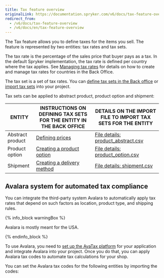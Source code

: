 ```yaml
---
title: Tax feature overview
originalLink: https://documentation.spryker.com/v6/docs/tax-feature-overview
redirect_from:
  - /v6/docs/tax-feature-overview
  - /v6/docs/en/tax-feature-overview
---
```


The Tax feature allows you to define taxes for the items you sell. The feature is represented by two entities: tax rates and tax sets. 

The tax rate is the percentage of the sales price that buyer pays as a tax. In the default Spryker implementation, the tax rate is defined per country where the tax applies. See [Managing tax rates](https://documentation.spryker.com/docs/managing-tax-rates-sets#managing-tax-rates) for details on how to create and manage tax rates for countries in the Back Office.

The tax set is a set of tax rates. You can [define tax sets in the Back office](https://documentation.spryker.com/docs/managing-tax-rates-sets#managing-tax-sets) or[ import tax sets](https://documentation.spryker.com/docs/file-details-taxcsv) into your project.

Tax sets can be applied to abstract product, product option and shipment:


| ENTITY | INSTRUCTIONS ON DEFINING TAX SETS FOR THE ENTITY IN THE BACK OFFICE  | DETAILS ON THE IMPORT FILE TO IMPORT TAX SETS FOR THE ENTITY |
| --- | --- | --- |
| Abstract product | [Defining prices](https://documentation.spryker.com/docs/creating-abstract-products-and-product-bundles#defining-prices) | [File details: product_abstract.csv](https://documentation.spryker.com/docs/file-details-product-abstractcsv#file-details--product_abstract-csv) |
| Product option | [Creating a product option](https://documentation.spryker.com/docs/creating-a-product-option#creating-a-product-option) | [File details: product_option.csv](https://documentation.spryker.com/docs/file-details-product-optioncsv) |
| Shipment | [Creating a delivery method](https://documentation.spryker.com/docs/creating-and-managing-shipment-methods#creating-a-delivery-method) | [File details: shipment.csv](https://documentation.spryker.com/docs/file-details-shipmentcsv) |

## Avalara system for automated tax compliance
You can integrate the third-party system Avalara to automatically apply tax rates that depend on such factors as location, product type, and shipping rules. 

{% info_block warningBox %}

Avalara is mostly meant for the USA.

{% endinfo_block %}

To use Avalara, you need to [set up the AvaTax platform](https://help.avalara.com/Avalara_AvaTax_Update/Set_up_AvaTax_Update) for your application and integrate Avalara into your project. Once you do that, you can apply Avalara tax codes to automate tax calculations for your shop.   

You can set the Avalara tax codes for the following entities by importing the codes:
